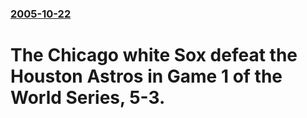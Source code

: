 ### [2005-10-22](/news/2005/10/22/index.md)

#  The Chicago white Sox defeat the Houston Astros in Game 1 of the World Series, 5-3.



